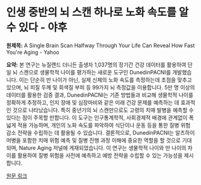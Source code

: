 # 인생 중반의 뇌 스캔 하나로 노화 속도를 알 수 있다 - 야후

**원제목:** A Single Brain Scan Halfway Through Your Life Can Reveal How Fast You're Aging - Yahoo

**요약:** 본 연구는 뉴질랜드 더니든 출생자 1,037명의 장기간 건강 데이터를 활용하여 단일 뇌 스캔으로 생물학적 나이를 평가하는 새로운 도구인 DunedinPACNI를 개발했습니다.  이는 단순히 만 나이가 아닌, 실제 신체의 노화 속도를 측정하는데 초점을 맞추고 있으며, 뇌 피질 두께 및 회색질 부피 등 99가지 뇌 측정값을 이용합니다.  5만 명 이상의 데이터를 활용한 검증 결과, DunedinPACNI는 기존 방법들과 비교해 생물학적 나이를 정확하게 추정하고, 인지 장애 및 심장마비와 같은 미래 건강 문제를 예측하는 데 효과적인 것으로 나타났습니다.  특히 중년기의 뇌 스캔만으로도 고령의 치매 발병을 예측할 수 있다는 점이 주목할 만합니다.  이 도구는 인구통계학적, 사회경제적 배경에 관계없이 폭넓게 적용 가능하며,  개인의 노화 속도를 파악하여  식단이나 운동 등을 통한 질병 위험 감소 전략을 수립하는 데 활용될 수 있습니다.  결론적으로, DunedinPACNI는 알츠하이머병을 포함한 치매 위험 예측 및 질병 진행 과정 이해에 중요한 역할을 할 것으로 기대되며, Nature Aging 저널에 게재되었습니다.  이 연구는 생물학적 나이와 만 나이의 차이를 활용하여 질병 위험을 사전에 예측하고 예방 전략을 수립할 수 있는 가능성을 제시합니다.

[원문 링크](https://www.yahoo.com/news/single-brain-scan-halfway-life-120043169.html)
